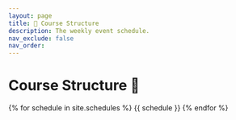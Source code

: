 ```yaml
---
layout: page
title: 🍎 Course Structure
description: The weekly event schedule.
nav_exclude: false
nav_order: 
---
```


# Course Structure 🍎

{% for schedule in site.schedules %}
{{ schedule }}
{% endfor %}